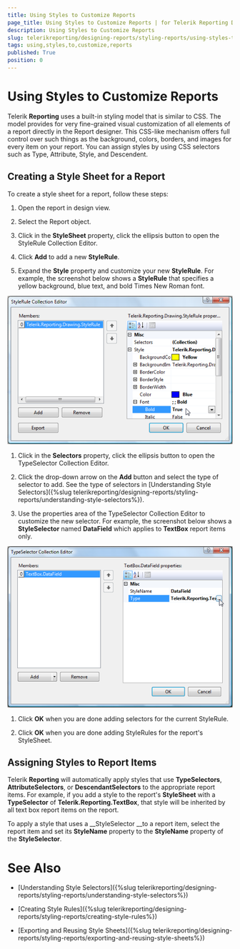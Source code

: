 ```yaml
---
title: Using Styles to Customize Reports
page_title: Using Styles to Customize Reports | for Telerik Reporting Documentation
description: Using Styles to Customize Reports
slug: telerikreporting/designing-reports/styling-reports/using-styles-to-customize-reports
tags: using,styles,to,customize,reports
published: True
position: 0
---
```


# Using Styles to Customize Reports



Telerik __Reporting__ uses a built-in styling model that is similar to CSS. The model provides for very fine-grained visual customization of all elements of a report directly in the Report designer. This CSS-like mechanism offers full control over such things as the background, colors, borders, and images for every item on your report. You can assign styles by using CSS selectors such as Type, Attribute, Style, and Descendent.

## Creating a Style Sheet for a Report

To create a style sheet for a report, follow these steps:

1. Open the report in design view. 

1. Select the Report object. 

1. Click in the __StyleSheet__ property, click the ellipsis button to open the StyleRule Collection Editor. 

1. Click __Add__ to add a new __StyleRule__. 

1. Expand the __Style__ property and customize your new __StyleRule__. For example, the screenshot below shows a __StyleRule__ that specifies a yellow background, blue text, and bold Times New Roman font.
          

  ![](images/Style1.png)

1. Click in the __Selectors__ property, click the ellipsis button to open the TypeSelector Collection Editor. 

1. Click the drop-down arrow on the __Add__ button and select the type of selector to add. 
        		See the type of selectors in [Understanding Style Selectors]({%slug telerikreporting/designing-reports/styling-reports/understanding-style-selectors%}).

1. Use the properties area of the TypeSelector Collection Editor to customize the new selector. For example, the screenshot below shows a __StyleSelector__ named __DataField__ which applies to __TextBox__ report items only.
          

  ![](images/Style2.png)

1. Click __OK__ when you are done adding selectors for the current StyleRule. 

1. Click __OK__ when you are done adding StyleRules for the report's StyleSheet.

## Assigning Styles to Report Items

Telerik __Reporting__ will automatically apply styles that use __TypeSelectors__, __AttributeSelectors__, or __DescendantSelectors__ to the appropriate report items. For example, if you add a style to the report's __StyleSheet__ with a __TypeSelector__ of __Telerik.Reporting.TextBox__, that style will be inherited by all text box report items on the report.

To apply a style that uses a __StyleSelector __to a report item, select the report item and set its __StyleName__ property to the __StyleName__ property of the __StyleSelector__.

# See Also


 * [Understanding Style Selectors]({%slug telerikreporting/designing-reports/styling-reports/understanding-style-selectors%})

 * [Creating Style Rules]({%slug telerikreporting/designing-reports/styling-reports/creating-style-rules%})

 * [Exporting and Reusing Style Sheets]({%slug telerikreporting/designing-reports/styling-reports/exporting-and-reusing-style-sheets%})
